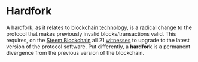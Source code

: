 # Hardfork

A hardfork, as it relates to [blockchain technology](/docs/glossary/blockchain.md), is a radical change to the protocol that makes previously invalid blocks/transactions valid. This requires, on the [Steem Blockchain](/docs/glossary/steem-blockchain.md) all 21 [witnesses](/docs/glossary/witness.md) to upgrade to the latest version of the protocol software. Put differently, a **hardfork** is a permanent divergence from the previous version of the blockchain. 